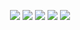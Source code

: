 <div align=center>

![](http://github-profile-summary-cards.vercel.app/api/cards/profile-details?username=HwangSB&theme=github_dark)
![](http://github-profile-summary-cards.vercel.app/api/cards/repos-per-language?username=HwangSB&theme=github_dark&exclude=none)
![](http://github-profile-summary-cards.vercel.app/api/cards/most-commit-language?username=HwangSB&theme=github_dark&exclude=none)
![](http://github-profile-summary-cards.vercel.app/api/cards/stats?username=HwangSB&theme=github_dark)
![](http://github-profile-summary-cards.vercel.app/api/cards/productive-time?username=HwangSB&theme=github_dark&utcOffset=9)
  
</div>


